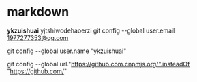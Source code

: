 # markdown
**ykzuishuai**
yjtshiwodehaoerzi
git config --global user.email 1977277353@qq.com

git config --global user.name "ykzuishuai"

git config --global url."https://github.com.cnpmjs.org/".insteadOf "https://github.com/"
